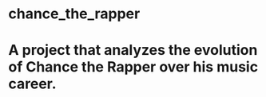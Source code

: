 # chance_the_rapper
# A project that analyzes the evolution of Chance the Rapper over his music career.
